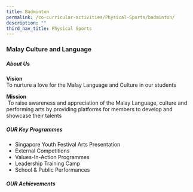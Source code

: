 ```yaml
---
title: Badminton
permalink: /co-curricular-activities/Physical-Sports/badminton/
description: ""
third_nav_title: Physical Sports
---
```

### Malay Culture and Language
##### About Us

**Vision** <br>To nurture a love for the Malay Language and Culture in our students

**Mission**<br> To raise awareness and appreciation of the Malay Language, culture and performing arts by providing platforms for members to develop and showcase their talents

##### OUR Key Programmes

*   Singapore Youth Festival Arts Presentation
*   External Competitions
*   Values-In-Action Programmes 
*   Leadership Training Camp 
*   School & Public Performances

##### OUR Achievements